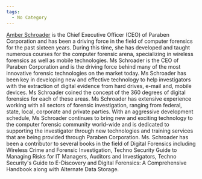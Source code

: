 ```yaml
---
tags:
  - No Category
---
```

[Amber Schroader](amber_schroader.md) is the Chief Executive
Officer (CEO) of Paraben Corporation and has been a driving force in the
field of computer forensics for the past sixteen years. During this
time, she has developed and taught numerous courses for the computer
forensic arena, specializing in wireless forensics as well as mobile
technologies. Ms Schroader is the CEO of Paraben Corporation and is the
driving force behind many of the most innovative forensic technologies
on the market today. Ms Schroader has been key in developing new and
effective technology to help investigators with the extraction of
digital evidence from hard drives, e-mail and, mobile devices. Ms
Schroader coined the concept of the 360 degrees of digital forensics for
each of these areas. Ms Schroader has extensive experience working with
all sectors of forensic investigation, ranging from federal, state,
local, corporate and private parties. With an aggressive development
schedule, Ms Schroader continues to bring new and exciting technology to
the computer forensic community world-wide and is dedicated to
supporting the investigator through new technologies and training
services that are being provided through Paraben Corporation. Ms.
Schroader has been a contributor to several books in the field of
Digital Forensics including Wireless Crime and Forensic Investigation,
Techno Security Guide to Managing Risks for IT Managers, Auditors and
Investigators, Techno Security's Guide to E-Discovery and Digital
Forensics: A Comprehensive Handbook along with Alternate Data Storage.